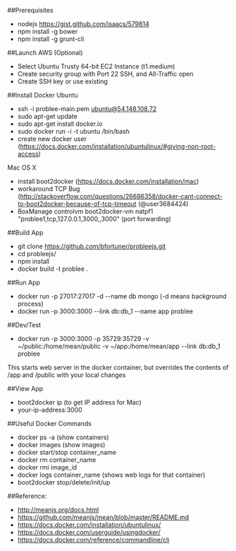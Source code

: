 ##Prerequisites
- nodejs https://gist.github.com/isaacs/579814
- npm install -g bower
- npm install -g grunt-cli

##Launch AWS (Optional)
- Select Ubuntu Trusty 64-bit EC2 Instance (t1.medium)
- Create security group with Port 22 SSH, and All-Traffic open
- Create SSH key or use existing

##Install Docker
Ubuntu
- ssh -i problee-main.pem ubuntu@54.148.108.72
- sudo apt-get update
- sudo apt-get install docker.io
- sudo docker run -i -t ubuntu /bin/bash
- create new docker user (https://docs.docker.com/installation/ubuntulinux/#giving-non-root-access)

Mac OS X
- install boot2docker (https://docs.docker.com/installation/mac)
- workaround TCP Bug (http://stackoverflow.com/questions/26686358/docker-cant-connect-to-boot2docker-because-of-tcp-timeout (@user3684424)
- BoxManage controlvm boot2docker-vm natpf1 "problee1,tcp,127.0.0.1,3000,,3000" (port forwarding)

##Build App
- git clone https://github.com/bfortuner/probleejs.git
- cd probleejs/
- npm install
- docker build -t problee .

##Run App
- docker run -p 27017:27017 -d --name db mongo (-d means background process)
- docker run -p 3000:3000 --link db:db_1 --name app problee

##Dev/Test
- docker run -p 3000:3000 -p 35729:35729 -v ~/public:/home/mean/public -v ~/app:/home/mean/app --link db:db_1 problee

This starts web server in the docker container, but overrides the contents of /app and /public with your local changes

##View App
- boot2docker ip (to get IP address for Mac)
- your-ip-address:3000

##Useful Docker Commands
- docker ps -a (show containers)
- docker images (show images)
- docker start/stop container_name
- docker rm container_name
- docker rmi image_id
- docker logs container_name (shows web logs for that container)
- boot2docker stop/delete/init/up

##Reference:
* http://meanjs.org/docs.html
* https://github.com/meanjs/mean/blob/master/README.md
* https://docs.docker.com/installation/ubuntulinux/
* https://docs.docker.com/userguide/usingdocker/
* https://docs.docker.com/reference/commandline/cli
